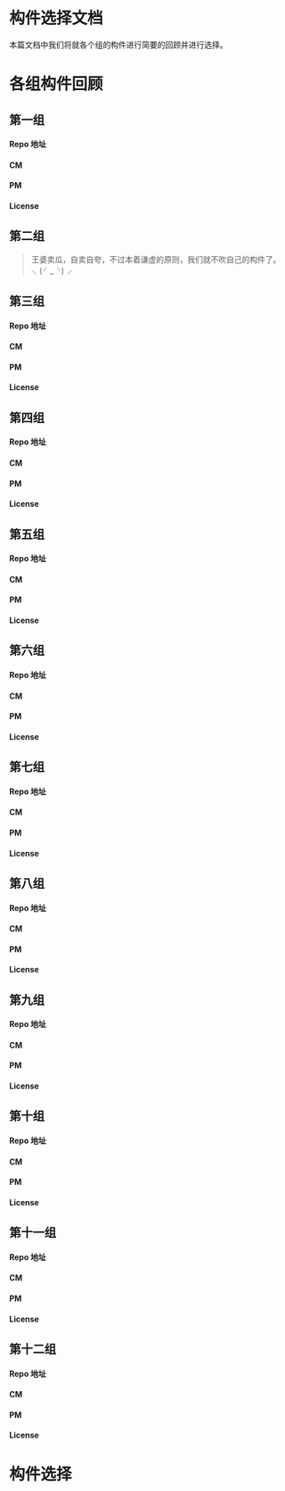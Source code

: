 # 构件选择文档

本篇文档中我们将就各个组的构件进行简要的回顾并进行选择。

# 各组构件回顾

## 第一组

#### Repo 地址

#### CM

#### PM

#### License

## 第二组

> 王婆卖瓜，自卖自夸，不过本着谦虚的原则，我们就不吹自己的构件了。╮(╯_╰)╭

## 第三组

#### Repo 地址

#### CM

#### PM

#### License

## 第四组

#### Repo 地址

#### CM

#### PM

#### License

## 第五组

#### Repo 地址

#### CM

#### PM

#### License

## 第六组

#### Repo 地址

#### CM

#### PM

#### License

## 第七组

#### Repo 地址

#### CM

#### PM

#### License

## 第八组

#### Repo 地址

#### CM

#### PM

#### License

## 第九组

#### Repo 地址

#### CM

#### PM

#### License

## 第十组

#### Repo 地址

#### CM

#### PM

#### License

## 第十一组

#### Repo 地址

#### CM

#### PM

#### License

## 第十二组

#### Repo 地址

#### CM

#### PM

#### License

# 构件选择

